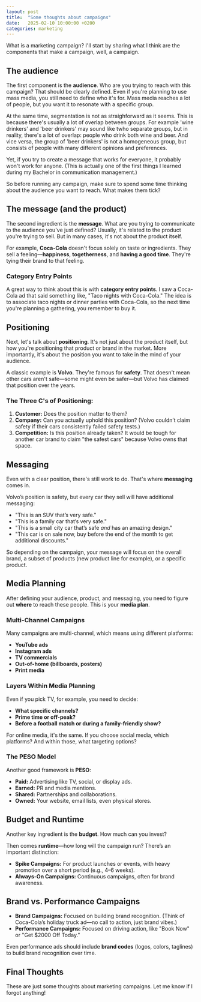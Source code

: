 ```yaml
---
layout: post
title:  "Some thoughts about campaigns"
date:   2025-02-10 10:00:00 +0200
categories: marketing
---
```




What is a marketing campaign? I'll start by sharing what I think are the components that make a campaign, well, a campaign.

## The audience

The first component is the **audience**. Who are you trying to reach with this campaign? That should be clearly defined. Even if you're planning to use mass media, you still need to define who it's for. Mass media reaches a lot of people, but you want it to resonate with a specific group. 

At the same time, segmentation is not as straighforward as it seems. This is because there's usually a lot of overlap between groups. For example 'wine drinkers' and 'beer drinkers' may sound like twho separate groups, but in reality, there's a lot of overlap: people who drink both wine and beer. And vice versa, the group of 'beer drinkers' is not a homogeneous group, but consists of people with many different opinions and preferences.

Yet, if you try to create a message that works for everyone, it probably won't work for anyone. (This is actually one of the first things I learned during my Bachelor in communication management.)

So before running any campaign, make sure to spend some time thinking about the audience you want to reach. What makes them tick?


## The message (and the product)

The second ingredient is the **message**. What are you trying to communicate to the audience you've just defined? Usually, it's related to the product you're trying to sell. But in many cases, it's not about the product itself.

For example, **Coca-Cola** doesn't focus solely on taste or ingredients. They sell a feeling—**happiness**, **togetherness**, and **having a good time**. They're tying their brand to that feeling.

### Category Entry Points

A great way to think about this is with **category entry points**. I saw a Coca-Cola ad that said something like, "Taco nights with Coca-Cola." The idea is to associate taco nights or dinner parties with Coca-Cola, so the next time you're planning a gathering, you remember to buy it.

## Positioning

Next, let's talk about **positioning**. It's not just about the product itself, but how you're positioning that product or brand in the market. More importantly, it's about the position you want to take in the mind of your audience.

A classic example is **Volvo**. They're famous for **safety**. That doesn't mean other cars aren't safe—some might even be safer—but Volvo has claimed that position over the years.

### The Three C's of Positioning:

1. **Customer:** Does the position matter to them?
2. **Company:** Can you actually uphold this position? (Volvo couldn’t claim safety if their cars consistently failed safety tests.)
3. **Competition:** Is this position already taken? It would be tough for another car brand to claim "the safest cars" because Volvo owns that space.

## Messaging 

Even with a clear position, there's still work to do. That's where **messaging** comes in.

Volvo’s position is safety, but every car they sell will have additional messaging:

- "This is an SUV that’s very safe."
- "This is a family car that’s very safe."
- "This is a small city car that’s safe *and* has an amazing design."
- "This car is on sale now, buy before the end of the month to get additional discounts."

So depending on the campaign, your message will focus on the overall brand, a subset of products (new product line for example), or a specific product. 

## Media Planning

After defining your audience, product, and messaging, you need to figure out **where** to reach these people. This is your **media plan**.

### Multi-Channel Campaigns

Many campaigns are multi-channel, which means using different platforms:

- **YouTube ads**
- **Instagram ads**
- **TV commercials**
- **Out-of-home (billboards, posters)**
- **Print media**

### Layers Within Media Planning

Even if you pick TV, for example, you need to decide:

- **What specific channels?**
- **Prime time or off-peak?**
- **Before a football match or during a family-friendly show?**

For online media, it's the same. If you choose social media, which platforms? And within those, what targeting options?

### The PESO Model

Another good framework is **PESO**:

- **Paid:** Advertising like TV, social, or display ads.
- **Earned:** PR and media mentions.
- **Shared:** Partnerships and collaborations.
- **Owned:** Your website, email lists, even physical stores.

## Budget and Runtime

Another key ingredient is the **budget**. How much can you invest?

Then comes **runtime**—how long will the campaign run? There’s an important distinction:

- **Spike Campaigns:** For product launches or events, with heavy promotion over a short period (e.g., 4–6 weeks).
- **Always-On Campaigns:** Continuous campaigns, often for brand awareness.

## Brand vs. Performance Campaigns

- **Brand Campaigns:** Focused on building brand recognition. (Think of Coca-Cola’s holiday truck ad—no call to action, just brand vibes.)
- **Performance Campaigns:** Focused on driving action, like "Book Now" or "Get \$2000 Off Today."

Even performance ads should include **brand codes** (logos, colors, taglines) to build brand recognition over time.

## Final Thoughts

These are just some thoughts about marketing campaigns. Let me know if I forgot anything!

